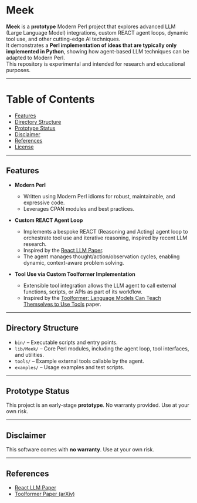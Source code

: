 # Meek

**Meek** is a **prototype** Modern Perl project that explores advanced LLM (Large Language Model) integrations, custom REACT agent loops, dynamic tool use, and other cutting-edge AI techniques.  
It demonstrates a **Perl implementation of ideas that are typically only implemented in Python**, showing how agent-based LLM techniques can be adapted to Modern Perl.  
This repository is experimental and intended for research and educational purposes.

---

# Table of Contents
- [Features](#features)
- [Directory Structure](#directory-structure)
- [Prototype Status](#prototype-status)
- [Disclaimer](#disclaimer)
- [References](#references)
- [License](#license)

---

## Features

- **Modern Perl**  
  - Written using Modern Perl idioms for robust, maintainable, and expressive code.
  - Leverages CPAN modules and best practices.  

- **Custom REACT Agent Loop**  
  - Implements a bespoke REACT (Reasoning and Acting) agent loop to orchestrate tool use and iterative reasoning, inspired by recent LLM research.
  - Inspired by the [React LLM Paper](https://arxiv.org/abs/2210.03629).
  - The agent manages thought/action/observation cycles, enabling dynamic, context-aware problem solving.  

- **Tool Use via Custom Toolformer Implementation**
  - Extensible tool integration allows the LLM agent to call external functions, scripts, or APIs as part of its workflow.  
  - Inspired by the [Toolformer: Language Models Can Teach Themselves to Use Tools](https://arxiv.org/abs/2302.04761) paper.  

---

## Directory Structure

- `bin/` – Executable scripts and entry points.  
- `lib/Meek/` – Core Perl modules, including the agent loop, tool interfaces, and utilities.  
- `tools/` – Example external tools callable by the agent.  
- `examples/` – Usage examples and test scripts.  

---

## Prototype Status

This project is an early-stage **prototype**. No warranty provided. Use at your own risk.

---

## Disclaimer

This software comes with **no warranty**. Use at your own risk.  

---


## References

- [React LLM Paper](https://arxiv.org/abs/2210.03629)  
- [Toolformer Paper (arXiv)](https://arxiv.org/abs/2302.04761)  
